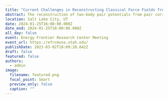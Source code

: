 ```yaml
---
title: "Current Challenges in Reconstructing Classical Force Fields from Neutron Scattering Data"
abstract: The reconstruction of two-body pair potentials from pair correlation functions, the classic inverse problem of statistical mechanics, has been studied with both theoretical and computational approaches for over a century.  Despite these concentrated efforts, we only recently provided the first demonstration that transferable force fields could be extracted from neutron scattering data in simple, noble gas systems. While this represents an important milestone in structure inversion research, force fields for simple liquids are not exceptionally useful for contemporary scientific problems which often involve simulation of molecular fluids, mixtures, ions, and/or large macromolecules. Furthermore, the “best” or “correct” force fields for these complex simulations are not known a priori, and often debated amongst molecular modelers. We aim to address this uncertainty by finding physically justifiable and transferable force fields based on experimental neutron scattering data for these general, complex systems. Here we outline our work and current challenges on the key limiting factors in structure inversion techniques, namely: (1) lack of thermodynamic transferability in structure derived potentials, (2) thermodynamic state dependence of the pair potential refinement (3) the non-uniqueness of pair potential updates for molecular liquids and mixtures, (4) the Fourier transform of momentum-space scattering data into real-space distribution functions, and (5) making predictions in the presence of experimental uncertainty. 
location: Salt Lake City, UT
date: 2024-01-25T16:00:00.000Z
date_end: 2024-01-25T18:00:00.000Z
all_day: false
event: Energy Frontier Research Center Meeting
event_url: https://efrcmuse.utah.edu/
publishDate: 2023-03-02T18:09:28.842Z
draft: false
featured: false
authors:
  - admin
image:
  filename: featured.png
  focal_point: Smart
  preview_only: false
  caption: ""
---
```

